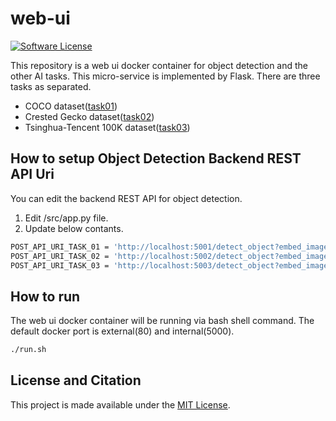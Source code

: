 # web-ui

[![Software License](https://img.shields.io/badge/license-MIT-brightgreen.svg?style=flat-square)](LICENSE)

This repository is a web ui docker container for object detection and the other AI tasks. This micro-service is implemented by Flask. There are three tasks as separated.  
- COCO dataset([task01](http://ai.bakevision.com/task01))  
- Crested Gecko dataset([task02](http://ai.bakevision.com/task02))  
- Tsinghua-Tencent 100K dataset([task03](http://ai.bakevision.com/task03))  

## How to setup Object Detection Backend REST API Uri
You can edit the backend REST API for object detection.  

1. Edit /src/app.py file.  
2. Update below contants.   
```bash
POST_API_URI_TASK_01 = 'http://localhost:5001/detect_object?embed_image=false'  
POST_API_URI_TASK_02 = 'http://localhost:5002/detect_object?embed_image=false'  
POST_API_URI_TASK_03 = 'http://localhost:5003/detect_object?embed_image=false'  
```

## How to run  
The web ui docker container will be running via bash shell command. The default docker port is external(80) and internal(5000).  

```bash
./run.sh
```

## License and Citation

This project is made available under the [MIT License](https://github.com/asyncbridge/web-ui/blob/master/LICENSE).

